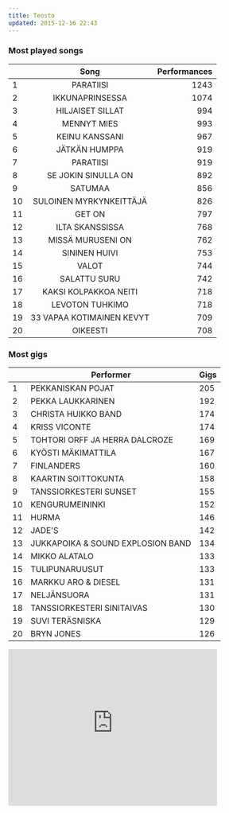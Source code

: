 ```yaml
---
title: Teosto
updated: 2015-12-16 22:43
---
```

### Most played songs

|      | Song         | Performances |
| ------------- |:-------------:| -----:|
| 1  | PARATIISI                 | 1243 |
| 2  | IKKUNAPRINSESSA           | 1074 |
| 3  | HILJAISET SILLAT          | 994  |
| 4  | MENNYT MIES               | 993  |
| 5  | KEINU KANSSANI            | 967  |
| 6  | JÄTKÄN HUMPPA             | 919  |
| 7  | PARATIISI                 | 919  |
| 8  | SE JOKIN SINULLA ON       | 892  |
| 9  | SATUMAA                   | 856  |
| 10 | SULOINEN MYRKYNKEITTÄJÄ   | 826  |
| 11 | GET ON                    | 797  |
| 12 | ILTA SKANSSISSA           | 768  |
| 13 | MISSÄ MURUSENI ON         | 762  |
| 14 | SININEN HUIVI             | 753  |
| 15 | VALOT                     | 744  |
| 16 | SALATTU SURU              | 742  |
| 17 | KAKSI KOLPAKKOA NEITI     | 718  |
| 18 | LEVOTON TUHKIMO           | 718  |
| 19 | 33 VAPAA KOTIMAINEN KEVYT | 709  |
| 20 | OIKEESTI                  | 708  |

### Most gigs

| |           Performer                   |    Gigs   |
|-----------|-----------------------------------|-----|
| 1         | PEKKANISKAN POJAT                 | 205 |
| 2         | PEKKA LAUKKARINEN                 | 192 |
| 3         | CHRISTA HUIKKO BAND               | 174 |
| 4         | KRISS VICONTE                     | 174 |
| 5         | TOHTORI ORFF JA HERRA DALCROZE    | 169 |
| 6         | KYÖSTI MÄKIMATTILA                | 167 |
| 7         | FINLANDERS                        | 160 |
| 8         | KAARTIN SOITTOKUNTA               | 158 |
| 9         | TANSSIORKESTERI SUNSET            | 155 |
| 10        | KENGURUMEININKI                   | 152 |
| 11        | HURMA                             | 146 |
| 12        | JADE'S                            | 142 |
| 13        | JUKKAPOIKA & SOUND EXPLOSION BAND | 134 |
| 14        | MIKKO ALATALO                     | 133 |
| 15        | TULIPUNARUUSUT                    | 133 |
| 16        | MARKKU ARO & DIESEL               | 131 |
| 17        | NELJÄNSUORA                       | 131 |
| 18        | TANSSIORKESTERI SINITAIVAS        | 130 |
| 19        | SUVI TERÄSNISKA                   | 129 |
| 20        | BRYN JONES                        | 126 |


<iframe width="420" height="315" src="https://www.youtube.com/embed/FJG76l345E4" frameborder="0" allowfullscreen></iframe>